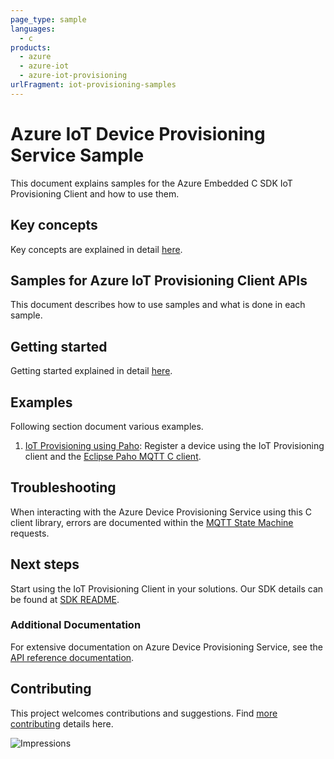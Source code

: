 ```yaml
---
page_type: sample
languages:
  - c
products:
  - azure
  - azure-iot
  - azure-iot-provisioning
urlFragment: iot-provisioning-samples
---
```


# Azure IoT Device Provisioning Service Sample

This document explains samples for the Azure Embedded C SDK IoT Provisioning Client and how to use them.

## Key concepts

Key concepts are explained in detail [here][SDK_README_KEY_CONCEPTS].

## Samples for Azure IoT Provisioning Client APIs

This document describes how to use samples and what is done in each sample.

## Getting started

Getting started explained in detail [here][SDK_README_GETTING_STARTED].

## Examples

   Following section document various examples.

1. [IoT Provisioning using Paho][samples_paho]: Register a device using the IoT Provisioning client and the [Eclipse Paho MQTT C client][Eclipse_Paho].

## Troubleshooting

When interacting with the Azure Device Provisioning Service using this C client library, errors are documented within the [MQTT State Machine][error_codes] requests.

## Next steps

Start using the IoT Provisioning Client in your solutions. Our SDK details can be found at [SDK README][IOT_CLIENT_README].

### Additional Documentation

For extensive documentation on Azure Device Provisioning Service, see the [API reference documentation][iot_provisioning_mqtt].

## Contributing

This project welcomes contributions and suggestions. Find [more contributing][SDK_README_CONTRIBUTING] details here.

<!-- LINKS -->
[IOT_CLIENT_README]: ../../README.md
[SDK_README_CONTRIBUTING]:../../README.md#contributing
[SDK_README_GETTING_STARTED]: ../../README.md#getting-started
[SDK_README_KEY_CONCEPTS]: ../../README.md#key-concepts
[samples_paho]: src/paho_iot_provisioning_example.c
[iot_provisioning_mqtt]: https://docs.microsoft.com/en-us/azure/iot-dps/iot-dps-mqtt-support
[error_codes]: ../../doc/mqtt_state_machine.md#IoT-Service-Errors
[Eclipse_Paho]: https://www.eclipse.org/paho/clients/c/

![Impressions](https://azure-sdk-impressions.azurewebsites.net/api/impressions/azure-sdk-for-c%2Fsdk%2Fiot%2Fprovisioning%2Fsamples%2FREADME.png)
